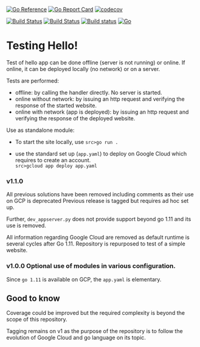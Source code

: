 [![Go Reference](https://pkg.go.dev/badge/github.com/iwdgo/testinghello.svg)](https://pkg.go.dev/github.com/iwdgo/testinghello)
[![Go Report Card](https://goreportcard.com/badge/github.com/iwdgo/testinghello)](https://goreportcard.com/report/github.com/iwdgo/testinghello)
[![codecov](https://codecov.io/gh/iwdgo/testinghello/branch/master/graph/badge.svg)](https://codecov.io/gh/iwdgo/testinghello)

[![Build Status](https://app.travis-ci.com/iwdgo/testinghello.svg?branch=master)](https://app.travis-ci.com/iwdgo/testinghello)
[![Build Status](https://api.cirrus-ci.com/github/iwdgo/testinghello.svg)](https://cirrus-ci.com/github/iwdgo/testinghello)
[![Build status](https://ci.appveyor.com/api/projects/status/r9m4u1ew6419ikbs?svg=true)](https://ci.appveyor.com/project/iwdgo/testinghello)
[![Go](https://github.com/iwdgo/testinghello/actions/workflows/go.yml/badge.svg)](https://github.com/iwdgo/testinghello/actions/workflows/go.yml)

# Testing Hello!

Test of hello app can be done offline (server is not running) or online.
If online, it can be deployed locally (no network) or on a server.

Tests are performed:
- offline: by calling the handler directly. No server is started.  
- online without network: by issuing an http request and verifying the response of the started website.
- online with network (app is deployed): by issuing an http request and verifying the response of the deployed website.  

Use as standalone module:
- To start the site locally, use `src>go run .`

- use the standard set up (`app.yaml`) to deploy on Google Cloud which requires to create an account.  
    `src>gcloud app deploy app.yaml`

### v1.1.0

All previous solutions have been removed including comments as their use on GCP is deprecated
Previous release is tagged but requires ad hoc set up.

Further, `dev_appserver.py` does not provide support beyond go 1.11 and its use is removed.

All information regarding Google Cloud are removed as default runtime is several cycles after Go 1.11.
Repository is repurposed to test of a simple website.

### v1.0.0 Optional use of modules in various configuration.

Since `go 1.11` is available on GCP, the `app.yaml` is elementary.

## Good to know

Coverage could be improved but the required complexity is beyond the scope of this repository.

Tagging remains on v1 as the purpose of the repository is to follow the evolution of Google Cloud and go language 
on its topic.
